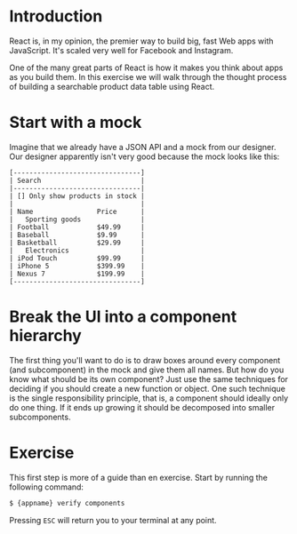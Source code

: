 # Introduction

React is, in my opinion, the premier way to build big, fast Web apps with JavaScript. It's scaled very well for Facebook and Instagram.

One of the many great parts of React is how it makes you think about apps as you build them. In this exercise we will walk through the thought process of building a searchable product data table using React.

# Start with a mock

Imagine that we already have a JSON API and a mock from our designer. Our designer apparently isn't very good because the mock looks like this:

    [--------------------------------]
    | Search                         |
    |--------------------------------|
    | [] Only show products in stock |
    |                                |
    | Name                Price      |
    |   Sporting goods               |
    | Football            $49.99     |
    | Baseball            $9.99      |
    | Basketball          $29.99     |
    |   Electronics                  |
    | iPod Touch          $99.99     |
    | iPhone 5            $399.99    |
    | Nexus 7             $199.99    |
    [--------------------------------]

# Break the UI into a component hierarchy

The first thing you'll want to do is to draw boxes around every component (and subcomponent) in the mock and give them all names. But how do you know what should be its own component? Just use the same techniques for deciding if you should create a new function or object. One such technique is the single responsibility principle, that is, a component should ideally only do one thing. If it ends up growing it should be decomposed into smaller subcomponents.

# Exercise

This first step is more of a guide than en exercise. Start by running the following command:

```sh
$ {appname} verify components
```

Pressing `ESC` will return you to your terminal at any point.

